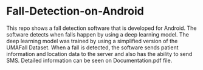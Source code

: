# Fall-Detection-on-Android
This repo shows a fall detection software that is developed for Android. The software detects when falls happen by using a deep learning model. The deep learning model was trained by using a simplified version of the UMAFall Dataset. When a fall is detected, the software sends patient information and location data to the server and also has the ability to send SMS. Detailed information can be seen on Documentation.pdf file. 
